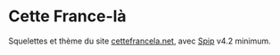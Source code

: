 # Cette France-là

Squelettes et thème du site [cettefrancela.net](https://cettefrancela.net), avec [Spip](https://spip.net) v4.2 minimum.
